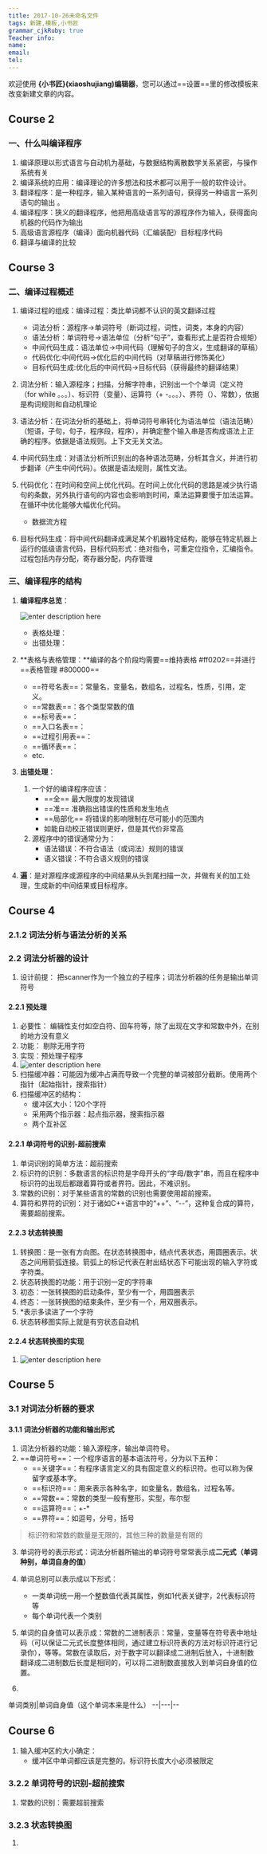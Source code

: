 ```yaml
---
title: 2017-10-26未命名文件 
tags: 新建,模板,小书匠
grammar_cjkRuby: true
Teacher info:
name:
email:
tel:
---
```



欢迎使用 **{小书匠}(xiaoshujiang)编辑器**，您可以通过==设置==里的修改模板来改变新建文章的内容。


## Course 2
### 一、什么叫编译程序

1. 编译原理以形式语言与自动机为基础，与数据结构离散数学关系紧密，与操作系统有关
2. 编译系统的应用：编译理论的许多想法和技术都可以用于一般的软件设计。
3. 翻译程序：是一种程序，输入某种语言的一系列语句，获得另一种语言一系列语句的输出 。
4. 编译程序：狭义的翻译程序，他把用高级语言写的源程序作为输入，获得面向机器的代码作为输出
5. 高级语言源程序（编译）面向机器代码（汇编装配）目标程序代码
6. 翻译与编译的比较

## Course 3
### 二、编译过程概述
1. 编译过程的组成：编译过程：类比单词都不认识的英文翻译过程
	* 词法分析：源程序->单词符号（断词过程，词性，词类，本身的内容）
	* 语法分析：单词符号->语法单位（分析“句子”，查看形式上是否符合规矩）
	* 中间代码生成：语法单位->中间代码（理解句子的含义，生成翻译的草稿）
	* 代码优化:中间代码->优化后的中间代码（对草稿进行修饰美化）
	* 目标代码生成:优化后的中间代码->目标代码（获得最终的翻译结果）

2. 词法分析：输入源程序；扫描，分解字符串，识别出一个个单词（定义符（for while 。。。）、标识符（变量）、运算符（+ -。。。）、界符（）、常数），依据是构词规则和自动机理论
3. 语法分析：在词法分析的基础上，将单词符号串转化为语法单位（语法范畴）（短语，子句，句子，程序段，程序），并确定整个输入串是否构成语法上正确的程序。依据是语法规则。上下文无关文法。
4. 中间代码生成：对语法分析所识别出的各种语法范畴，分析其含义，并进行初步翻译（产生中间代码）。依据是语法规则，属性文法。
5. 代码优化：在时间和空间上优化代码。在时间上优化代码的思路是减少执行语句的条数，另外执行语句的内容也会影响到时间，乘法运算要慢于加法运算。在循环中优化能够大幅优化代码。
	* 数据流方程

6. 目标代码生成：将中间代码翻译成满足某个机器特定结构，能够在特定机器上运行的低级语言代码，目标代码形式：绝对指令，可重定位指令，汇编指令。过程包括内存分配，寄存器分配，内存管理

### 三、编译程序的结构
1. **编译程序总览**：

	![enter description here][1]
	* 表格处理：
	* 出错处理：

2. **表格与表格管理：**编译的各个阶段均需要==维持表格 #ff0202==并进行==表格管理 #800000==
	* ==符号名表==：常量名，变量名，数组名，过程名，性质，引用，定义。
	* ==常数表==：各个类型常数的值
	* ==标号表==：
	* ==入口名表==：
	* ==过程引用表==：
	* ==循环表==：
	* etc.

3. **出错处理**：
	1. 一个好的编译程序应该：
		* ==全==  最大限度的发现错误
		* ==准==  准确指出错误的性质和发生地点
		* ==局部化==  将错误的影响限制在尽可能小的范围内
		* 如能自动校正错误则更好，但是其代价非常高
	5. 源程序中的错误通常分为：
		* 语法错误：不符合语法（或词法）规则的错误
		* 语义错误：不符合语义规则的错误
4. **遍**：是对源程序或源程序的中间结果从头到尾扫描一次，并做有关的加工处理，生成新的中间结果或目标程序。
## Course 4
### 2.1.2 词法分析与语法分析的关系
### 2.2 词法分析器的设计
1. 设计前提： 把scanner作为一个独立的子程序；词法分析器的任务是输出单词符号
#### 2.2.1 预处理
1. 必要性： 编辑性支付如空白符、回车符等，除了出现在文字和常数中外，在别的地方没有意义
2. 功能： 剔除无用字符
3. 实现：预处理子程序
4. ![enter description here][2]
5. 扫描缓冲器：可能因为缓冲占满而导致一个完整的单词被部分截断。使用两个指针（起始指针，搜索指针）
6. 扫描缓冲区的结构：
	* 缓冲区大小：120个字符
	* 采用两个指示器：起点指示器，搜索指示器
	* 两个互补区
#### 2.2.1 单词符号的识别-超前搜索
1. 单词识别的简单方法：超前搜索
2. 标识符的识别：多数语言的标识符是字母开头的“字母/数字”串，而且在程序中标识符的出现后都跟着算符或者界符。因此，不难识别。
3. 常数的识别：对于某些语言的常数的识别也需要使用超前搜索。
4. 算符和界符的识别：对于诸如C++语言中的“++”、“--”，这种复合成的算符，需要超前搜索。

#### 2.2.3 状态转换图
1. 转换图：是一张有方向图。在状态转换图中，结点代表状态，用圆圈表示。状态之间用箭弧连接。箭弧上的标记代表在射出结状态下可能出现的输入字符或字符类。
2. 状态转换图的功能：用于识别一定的字符串
3. 初态：一张转换图的启动条件，至少有一个，用圆圈表示
4. 终态：一张转换图的结束条件，至少有一个，用双圈表示。
5. *表示多读进了一个字符
6. 状态转移图实际上就是有穷状态自动机

#### 2.2.4 状态转换图的实现
1. ![enter description here][3]

## Course 5 
### 3.1 对词法分析器的要求
#### 3.1.1 词法分析器的功能和输出形式
1. 词法分析器的功能：输入源程序，输出单词符号。
2. ==单词符号==：一个程序语言的基本语法符号，分为以下五种：
	* ==关键字==：有程序语言定义的具有固定意义的标识符。也可以称为保留字或基本字。
	* ==标识符==：用来表示各种名字，如变量名，数组名，过程名等。
	* ==常数==：常数的类型一般有整形，实型，布尔型
	* ==运算符==：+-*
	* ==界符==：如逗号，分号，括号
> 标识符和常数的数量是无限的，其他三种的数量是有限的
3. 单词符号的表示形式：词法分析器所输出的单词符号常常表示成**二元式（单词种别，单词自身的值）**
4. 单词总别可以表示成以下形式：
	* 一类单词统一用一个整数值代表其属性，例如1代表关键字，2代表标识符等
	* 每个单词代表一个类别

5. 单词的自身值可以表示成：常数的二进制表示：常量，变量等在符号表中地址码（可以保证二元式长度整体相同，通过建立标识符表的方法对标识符进行记录你），等等。常数在读取后，对于数字可以翻译成二进制后放入，十进制数翻译成二进制数后长度是相同的，可以将二进制数直接放入到单词自身值的位置。
6. 

单词类别|单词自身值（这个单词本来是什么）
--|---|--

## Course 6
1. 输入缓冲区的大小确定：
	* 缓冲区中单词都应该是完整的。标识符长度大小必须被限定

### 3.2.2 单词符号的识别-超前搜索
1. 常数的识别：需要超前搜索

### 3.2.3 状态转换图
1. 

  [1]: ./images/1509118532467.jpg
  [2]: ./images/1509289326200.jpg
  [3]: ./images/1509292131193.jpg